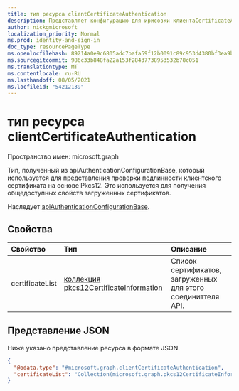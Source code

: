 ```yaml
---
title: тип ресурса clientCertificateAuthentication
description: Представляет конфигурацию для ирисовки клиентаCertificateAuthentication.
author: nickgmicrosoft
localization_priority: Normal
ms.prod: identity-and-sign-in
doc_type: resourcePageType
ms.openlocfilehash: 89214a0e9c6805adc7bafa59f12b0091c89c953d4380bf3ea9b95d89ade2973b
ms.sourcegitcommit: 986c33b848fa22a153f28437738953532b78c051
ms.translationtype: MT
ms.contentlocale: ru-RU
ms.lasthandoff: 08/05/2021
ms.locfileid: "54212139"
---
```

# <a name="clientcertificateauthentication-resource-type"></a>тип ресурса clientCertificateAuthentication

Пространство имен: microsoft.graph

Тип, полученный из apiAuthenticationConfigurationBase, который используется для представления проверки подлинности клиентского сертификата на основе Pkcs12. Это используется для получения общедоступных свойств загруженных сертификатов.

Наследует [apiAuthenticationConfigurationBase](../resources/apiauthenticationconfigurationbase.md).

## <a name="properties"></a>Свойства

|Свойство|Тип|Описание|
|:---|:---|:---|
|certificateList| [коллекция pkcs12CertificateInformation](../resources/pkcs12CertificateInformation.md)| Список сертификатов, загруженных для этого соединиттеля API.|

## <a name="json-representation"></a>Представление JSON

Ниже указано представление ресурса в формате JSON.
<!-- {
  "blockType": "resource",
  "@odata.type": "microsoft.graph.clientCertificateAuthentication"
}
-->

``` json
{
  "@odata.type": "#microsoft.graph.clientCertificateAuthentication",
  "certificateList": "Collection(microsoft.graph.pkcs12CertificateInformation)",
}
```

